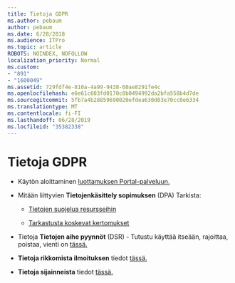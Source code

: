 ```yaml
---
title: Tietoja GDPR
ms.author: pebaum
author: pebaum
ms.date: 6/28/2018
ms.audience: ITPro
ms.topic: article
ROBOTS: NOINDEX, NOFOLLOW
localization_priority: Normal
ms.custom:
- "891"
- "1600049"
ms.assetid: 729fdf4e-810a-4a99-9438-60ae8291fe4c
ms.openlocfilehash: e6e61c603fd0170c8b0494992da2bfa558b4d7de
ms.sourcegitcommit: 5fb7a4b28859690020efdea630d03e70cc0e6334
ms.translationtype: MT
ms.contentlocale: fi-FI
ms.lasthandoff: 06/28/2019
ms.locfileid: "35382338"
---
```

# <a name="information-about-gdpr"></a>Tietoja GDPR

- Käytön aloittaminen [luottamuksen Portal-palveluun.](https://servicetrust.microsoft.com/ViewPage/GDPRGetStarted)

- Mitään liittyvien **Tietojenkäsittely sopimuksen** (DPA) Tarkista:

  - [Tietojen suojelua resursseihin](https://servicetrust.microsoft.com/ViewPage/TrustDocuments)

  - [Tarkastusta koskevat kertomukset](https://servicetrust.microsoft.com/ViewPage/MSComplianceGuide)

- Tietoja **Tietojen aihe pyynnöt** (DSR) - Tutustu käyttää itseään, rajoittaa, poistaa, vienti on [tässä.](https://docs.microsoft.com/microsoft-365/compliance/gdpr-dsr-office365)

- **Tietoja rikkomista ilmoituksen** tiedot [tässä.](https://servicetrust.microsoft.com/ViewPage/GDPRBreach)

- **Tietoja sijainneista** tiedot [tässä.](https://products.office.com/where-is-your-data-located?ms.officeurl=datamaps&amp;geo=All#All)
